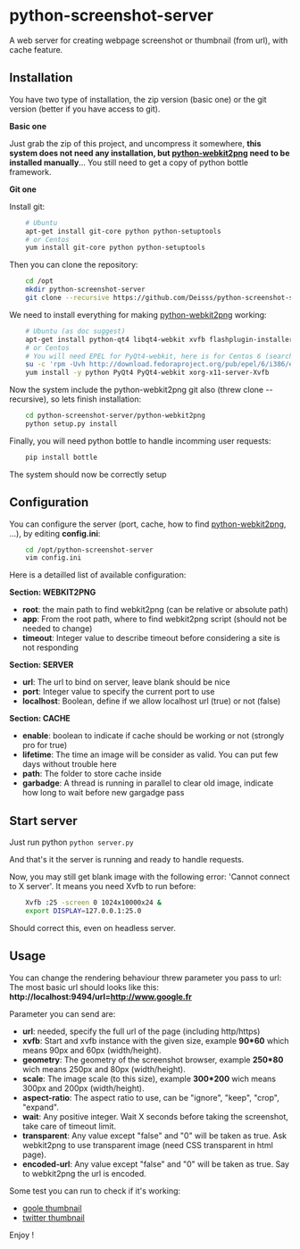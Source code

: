 # python-screenshot-server

A web server for creating webpage screenshot or thumbnail (from url), with cache feature.




## Installation

You have two type of installation, the zip version (basic one) or the git version (better if you have access to git).



**Basic one**

Just grab the zip of this project, and uncompress it somewhere, __this system does not need any installation, but [python-webkit2png](https://github.com/adamn/python-webkit2png) need to be installed manually__...
You still need to get a copy of python bottle framework.



**Git one**

Install git:
```sh
    # Ubuntu
    apt-get install git-core python python-setuptools
    # or Centos
    yum install git-core python python-setuptools
```

Then you can clone the repository:
```sh
    cd /opt
    mkdir python-screenshot-server
    git clone --recursive https://github.com/Deisss/python-screenshot-server.git python-screenshot-server
```

We need to install everything for making [python-webkit2png](https://github.com/adamn/python-webkit2png) working:
```sh
    # Ubuntu (as doc suggest)
    apt-get install python-qt4 libqt4-webkit xvfb flashplugin-installer
    # or Centos
    # You will need EPEL for PyQt4-webkit, here is for Centos 6 (search on internet if this link is broken):
    su -c 'rpm -Uvh http://download.fedoraproject.org/pub/epel/6/i386/epel-release-6-8.noarch.rpm'
    yum install -y python PyQt4 PyQt4-webkit xorg-x11-server-Xvfb
```

Now the system include the python-webkit2png git also (threw clone --recursive), so lets finish installation:
```sh
    cd python-screenshot-server/python-webkit2png
    python setup.py install
```

Finally, you will need python bottle to handle incomming user requests:
```sh
    pip install bottle
```

The system should now be correctly setup



## Configuration

You can configure the server (port, cache, how to find [python-webkit2png](https://github.com/adamn/python-webkit2png), ...), by editing __config.ini__:
```sh
    cd /opt/python-screenshot-server
    vim config.ini
```

Here is a detailled list of available configuration:

**Section: WEBKIT2PNG**

  * **root**: the main path to find webkit2png (can be relative or absolute path)
  * **app**: From the root path, where to find webkit2png script (should not be needed to change)
  * **timeout**: Integer value to describe timeout before considering a site is not responding


**Section: SERVER**

  * **url**: The url to bind on server, leave blank should be nice
  * **port**: Integer value to specify the current port to use
  * **localhost**: Boolean, define if we allow localhost url (true) or not (false)


**Section: CACHE**

  * **enable**: boolean to indicate if cache should be working or not (strongly pro for true)
  * **lifetime**: The time an image will be consider as valid. You can put few days without trouble here
  * **path**: The folder to store cache inside
  * **garbadge**: A thread is running in parallel to clear old image, indicate how long to wait before new gargadge pass




## Start server

Just run python ```python server.py```

And that's it the server is running and ready to handle requests.

Now, you may still get blank image with the following error: 'Cannot connect to X server'. It means you need Xvfb to run before:
```sh
    Xvfb :25 -screen 0 1024x10000x24 &
    export DISPLAY=127.0.0.1:25.0
```
Should correct this, even on headless server.


## Usage

You can change the rendering behaviour threw parameter you pass to url:
The most basic url should looks like this: **http://localhost:9494/url=http://www.google.fr**


Parameter you can send are:
  * **url**: needed, specify the full url of the page (including http/https)
  * **xvfb**: Start and xvfb instance with the given size, example **90*60** which means 90px and 60px (width/height).
  * **geometry**: The geometry of the screenshot browser, example **250*80** wich means 250px and 80px (width/height).
  * **scale**: The image scale (to this size), example **300*200** wich means 300px and 200px (width/height).
  * **aspect-ratio**: The aspect ratio to use, can be "ignore", "keep", "crop", "expand".
  * **wait**: Any positive integer. Wait X seconds before taking the screenshot, take care of timeout limit.
  * **transparent**: Any value except "false" and "0" will be taken as true. Ask webkit2png to use transparent image (need CSS transparent in html page).
  * **encoded-url**: Any value except "false" and "0" will be taken as true. Say to webkit2png the url is encoded.


Some test you can run to check if it's working:
  * [goole thumbnail](http://localhost:9494/?url=http://www.google.com&transparent=true&scale=150*100)
  * [twitter thumbnail](http://localhost:9494/?url=http://www.twitter.com&geometry=150*300&aspect-ratio=crop)


Enjoy !
